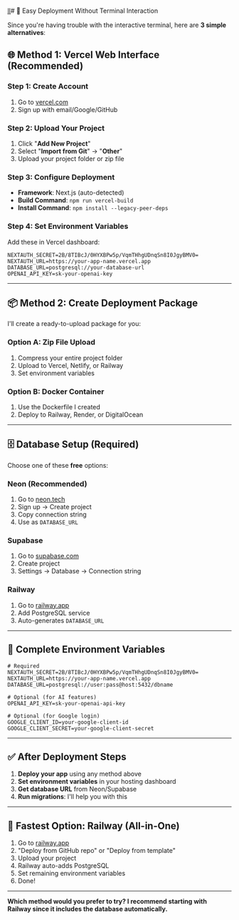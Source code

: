 l̥l̥# 🚀 Easy Deployment Without Terminal Interaction

Since you're having trouble with the interactive terminal, here are **3 simple alternatives**:

## 🌐 **Method 1: Vercel Web Interface (Recommended)**

### Step 1: Create Account
1. Go to [vercel.com](https://vercel.com)
2. Sign up with email/Google/GitHub

### Step 2: Upload Your Project
1. Click "**Add New Project**"
2. Select "**Import from Git**" → "**Other**"
3. Upload your project folder or zip file

### Step 3: Configure Deployment
- **Framework**: Next.js (auto-detected)
- **Build Command**: `npm run vercel-build`
- **Install Command**: `npm install --legacy-peer-deps`

### Step 4: Set Environment Variables
Add these in Vercel dashboard:

```env
NEXTAUTH_SECRET=2B/8TIBcJ/0HYXBPw5p/VqmTHhgUDnqSn8I0JgyBMV0=
NEXTAUTH_URL=https://your-app-name.vercel.app
DATABASE_URL=postgresql://your-database-url
OPENAI_API_KEY=sk-your-openai-key
```

---

## 📦 **Method 2: Create Deployment Package**

I'll create a ready-to-upload package for you:

### Option A: Zip File Upload
1. Compress your entire project folder
2. Upload to Vercel, Netlify, or Railway
3. Set environment variables

### Option B: Docker Container
1. Use the Dockerfile I created
2. Deploy to Railway, Render, or DigitalOcean

---

## 🗄️ **Database Setup (Required)**

Choose one of these **free** options:

### **Neon (Recommended)**
1. Go to [neon.tech](https://neon.tech)
2. Sign up → Create project
3. Copy connection string
4. Use as `DATABASE_URL`

### **Supabase**
1. Go to [supabase.com](https://supabase.com)
2. Create project
3. Settings → Database → Connection string

### **Railway**
1. Go to [railway.app](https://railway.app)
2. Add PostgreSQL service
3. Auto-generates `DATABASE_URL`

---

## 🎯 **Complete Environment Variables**

```env
# Required
NEXTAUTH_SECRET=2B/8TIBcJ/0HYXBPw5p/VqmTHhgUDnqSn8I0JgyBMV0=
NEXTAUTH_URL=https://your-app-name.vercel.app
DATABASE_URL=postgresql://user:pass@host:5432/dbname

# Optional (for AI features)
OPENAI_API_KEY=sk-your-openai-api-key

# Optional (for Google login)
GOOGLE_CLIENT_ID=your-google-client-id
GOOGLE_CLIENT_SECRET=your-google-client-secret
```

---

## ✅ **After Deployment Steps**

1. **Deploy your app** using any method above
2. **Set environment variables** in your hosting dashboard
3. **Get database URL** from Neon/Supabase
4. **Run migrations**: I'll help you with this

---

## 🚀 **Fastest Option: Railway (All-in-One)**

1. Go to [railway.app](https://railway.app)
2. "Deploy from GitHub repo" or "Deploy from template"
3. Upload your project
4. Railway auto-adds PostgreSQL
5. Set remaining environment variables
6. Done!

---

**Which method would you prefer to try? I recommend starting with Railway since it includes the database automatically.**